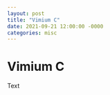 ```yaml
---
layout: post
title: "Vimium C"
date: 2021-09-21 12:00:00 -0000
categories: misc
---
```


# Vimium C

Text
